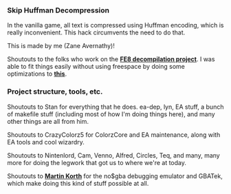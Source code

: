 
### Skip Huffman Decompression

In the vanilla game, all text is compressed using Huffman encoding, which is really inconvenient. This hack circumvents the need to do that.

This is made by me (Zane Avernathy)!

Shoutouts to the folks who work on the [**FE8 decompilation project**](https://github.com/FireEmblemUniverse/fireemblem8u). I was able to fit things easily without using freespace by doing some optimizations to [**this**](https://github.com/FireEmblemUniverse/fireemblem8u/blob/8ecec19f03e04343c332a2288666cf2c0aba36d2/src/messdecode.c#L53).

### Project structure, tools, etc.

Shoutouts to Stan for everything that he does. ea-dep, lyn, EA stuff, a bunch of makefile stuff (including most of how I'm doing things here), and many other things are all from him.

Shoutouts to CrazyColorz5 for ColorzCore and EA maintenance, along with EA tools and cool wizardry.

Shoutouts to Nintenlord, Cam, Venno, Alfred, Circles, Teq, and many, many more for doing the legwork that got us to where we're at today.

Shoutouts to [**Martin Korth**](https://problemkaputt.de/) for the no$gba debugging emulator and GBATek, which make doing this kind of stuff possible at all.
